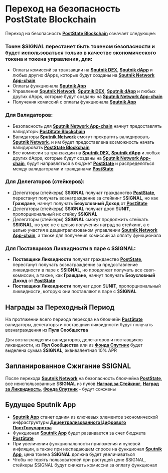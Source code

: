 # Переход на безопасность PostState Blockchain

Переход на безопасность [**PostState Blockchain**](https://github.com/PostState) означает следующее:

### Токен $**SIGNAL** перестанет быть токеном безопасности и будет использоваться только в качестве экономического токена и токена управления, для:

* Оплаты комиссий за транзакции на [**Sputnik DEX**](../../sputnik-network-app-chain/sputnik-dex.md), [**Sputnik dApp**](../../sputnik-network-app-chain/sputnik-dapp.md) и любых других dApps, которые будут созданы на [**Sputnik Network App-chain**](../../sputnik-network-app-chain/)
* Оплаты функционала [**Sputnik App**](../../sputnik-app/)&#x20;
* Управления [**Sputnik Network**](../../sputnik-network-app-chain/), [**Sputnik DEX**](../../sputnik-network-app-chain/sputnik-dex.md), [**Sputnik dApp**](../../sputnik-network-app-chain/sputnik-dapp.md) и любых других dApps, которые будут созданы на [**Sputnik Network App-chain**](../../sputnik-network-app-chain/)
* Получения комиссий с оплаты функционала [**Sputnik App**](../../sputnik-app/)

### Для **Валидаторов**:

* Безопасность для [**Sputnik Network App-chain**](../../sputnik-network-app-chain/) начнут предоставлять валидаторы [**PostState Blockchain**](https://github.com/PostState)
* Валидаторы [**Sputnik Network**](../../sputnik-network-app-chain/) смогут прекратить валидировать [**Sputnik Network**](../../sputnik-network-app-chain/), и им будет предоставлена возможность начать валидировать [**PostState Blockchain**](https://github.com/PostState)
* Все комиссии за транзакции на [**Sputnik DEX**](../../sputnik-network-app-chain/sputnik-dex.md), [**Sputnik dApp**](../../sputnik-network-app-chain/sputnik-dapp.md) и любых других dApps, которые будут созданы на [**Sputnik Network App-chain**](../../sputnik-network-app-chain/), будут направляться в бюджет [**PostState**](https://github.com/PostState) и распределяться между валидаторами и гражданами [**PostState**](https://github.com/PostState)&#x20;

### Для **Делегаторов** (стейкеров):

* Делегаторы (стейкеры) $**SIGNAL** получат гражданство [**PostState**](https://github.com/PostState), перестанут получать вознаграждение за стейкинг $**SIGNAL**, но как **Граждане**, начнут получать **Безусловный Доход** от [**PostState**](https://github.com/PostState)
* Делегаторы (стейкеры) $**SIGNAL** получат дроп $**UNIT**, пропорциональный их стейку $**SIGNAL**
* Делегаторы (стейкеры) $**SIGNAL** смогут продолжить стейкать $**SIGNAL**, но уже не с целью получения наград за стейкинг, а с целью участия в децентрализованом управлении [**Sputnik Network App-chain**](../../sputnik-network-app-chain/), а также для получения комиссий за оплату функционала

### Для **Поставщиков Ликвидности** в паре с $**SIGNAL**:

* **Поставщики Ликвидности** получат гражданство [**PostState**](https://github.com/PostState), перестанут получать вознаграждение за предоставление ликвидности в паре с $**SIGNAL**, но продолжат получать все своп-комиссии, а также, как **Граждане**, начнут получать **Безусловный Доход** от [**PostState**](https://github.com/PostState)
* **Поставщики Ликвидности** получат дроп $**UNIT**, пропорциональный ликвидности, которую они поставляют в паре с $**SIGNAL**

## Награды за Переходный Период

На протяжении всего периода перехода на блокчейн [**PostState**](https://github.com/PostState) валидаторы, делегаторы и поставщики ликвидности будут получать вознаграждения из **Пула Сообщества**&#x20;

Для вознаграждения валидаторов, делегаторов и поставщиков ликвидности, из **Пул Сообщества** или из [**Фонда Спутник**](../../fond-sputnik.md) будет выделена сумма $**SIGNAL**, эквивалентная 10% APR

## Запланированное Сжигание $SIGNAL

После перехода [**Sputnik Network**](../../sputnik-network-app-chain/) на безопасность блокчейна [**PostState**](https://github.com/PostState), все неиспользованные $**SIGNAL** из пулов [**Наград за Стейкинг**](broken-reference), [**Наград за Ликвидность**](broken-reference), [**Фонда Спутник**](../../fond-sputnik.md) -  будут  сожжены

## Будущее Sputnik App

* [**Sputnik App**](../../sputnik-app/) станет одним из ключевых элементов экономической инфраструктуры [**Децентрализованного Цифрового ПостГосударства**](https://github.com/PostState)&#x20;
* Функционал [**Sputnik App**](../../sputnik-app/) будет развивается за счет бюджета [**PostState**](https://github.com/PostState)&#x20;
* При увеличении функциональности приложения и нулевой инфляции, а также при неспадающем спросе на функционал [**Sputnik App**](../../sputnik-app/), цена токена $**SIGNAL** должна будет увеличиваться
* Чтобы не терять пользователей при растущей цене $SIGNAL, стейкеры $SIGNAL будут снижать комиссии за оплату функционал
